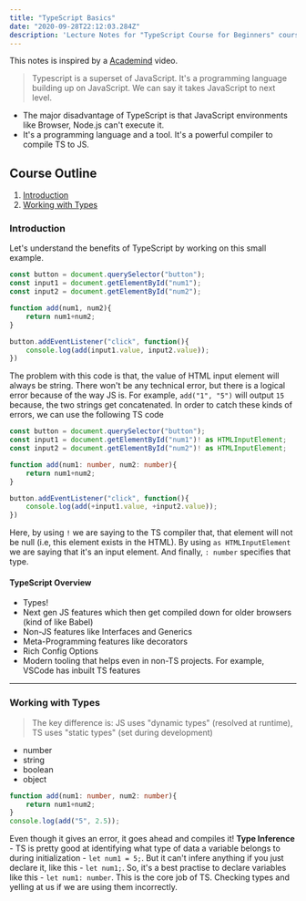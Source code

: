 ```yaml
---
title: "TypeScript Basics"
date: "2020-09-28T22:12:03.284Z"
description: 'Lecture Notes for "TypeScript Course for Beginners" course by maximilian schwarzmüller'
---
```


This notes is inspired by a [Academind](https://youtu.be/BwuLxPH8IDs) video.
> Typescript is a superset of JavaScript. It's a programming language building up on JavaScript. We can say it takes JavaScript to next level.

- The major disadvantage of TypeScript is that JavaScript environments like Browser, Node.js can't execute it.
- It's a programming language and a tool. It's a powerful compiler to compile TS to JS. 

## Course Outline
1. [Introduction](#introduction)
2. [Working with Types](#working-with-types)


### <a id="introduction"></a>Introduction
Let's understand the benefits of TypeScript by working on this small example.
```javascript
const button = document.querySelector("button");
const input1 = document.getElementById("num1");
const input2 = document.getElementById("num2");

function add(num1, num2){
    return num1+num2;
}

button.addEventListener("click", function(){
    console.log(add(input1.value, input2.value));
})
```
The problem with this code is that, the value of HTML input element will always be string. There won't be any technical error, but there is a logical error because of the way JS is. For example, `add("1", "5")` will output `15` because, the two strings get concatenated. In order to catch these kinds of errors, we can use the following TS code
```typescript
const button = document.querySelector("button");
const input1 = document.getElementById("num1")! as HTMLInputElement;
const input2 = document.getElementById("num2")! as HTMLInputElement;

function add(num1: number, num2: number){
    return num1+num2;
}

button.addEventListener("click", function(){
    console.log(add(+input1.value, +input2.value));
})
```
Here, by using `!` we are saying to the TS compiler that, that element will not be null (i.e, this element exists in the HTML). By using `as HTMLInputElement` we are saying that it's an input element. And finally, `: number` specifies that type.

#### TypeScript Overview
- Types!
- Next gen JS features which then get compiled down for older browsers (kind of like Babel)
- Non-JS features like Interfaces and Generics
- Meta-Programming features like decorators
- Rich Config Options
- Modern tooling that helps even in non-TS projects. For example, VSCode has inbuilt TS features
---

### <a id="working-with-types"></a>Working with Types
> The key difference is: JS uses "dynamic types" (resolved at runtime), TS uses "static types" (set during development)
- number
- string
- boolean
- object
```typescript
function add(num1: number, num2: number){
    return num1+num2;
}
console.log(add("5", 2.5));
```
Even though it gives an error, it goes ahead and compiles it!
__Type Inference__ - TS is pretty good at identifying what type of data a variable belongs to during initialization - `let num1 = 5;`. But it can't infere anything if you just declare it, like this - `let num1;`. So, it's a best practise to declare variables like this - `let num1: number`. 
This is the core job of TS. Checking types and yelling at us if we are using them incorrectly.